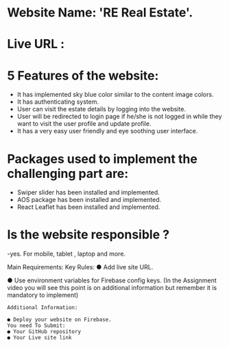 # Website Name: 'RE Real Estate'.

# Live URL :

# 5 Features of the website:

- It has implemented sky blue color similar to the content image colors.
- It has authenticating system.
- User can visit the estate details by logging into the website.
- User will be redirected to login page if he/she is not logged in while they want to visit the user profile and update profile.
- It has a very easy user friendly and eye soothing user interface.

# Packages used to implement the challenging part are:

- Swiper slider has been installed and implemented.
- AOS package has been installed and implemented.
- React Leaflet has been installed and implemented.

# Is the website responsible ?

-yes. For mobile, tablet , laptop and more.

Main Requirements:
Key Rules:
● Add live site URL.

● Use environment variables for Firebase config keys. (In the Assignment
video you will see this point is on additional information but remember it
is mandatory to implement)

    Additional Information:

    ● Deploy your website on Firebase.
    You need To Submit:
    ● Your GitHub repository
    ● Your Live site link
